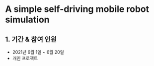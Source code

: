 # A simple self-driving mobile robot simulation


## 1. 기간 & 참여 인원
- 2021년 6월 1일 ~ 6월 20일
- 개인 프로젝트
